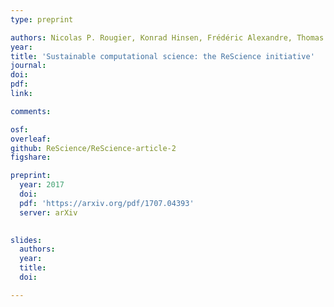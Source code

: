 ```yaml
---
type: preprint

authors: Nicolas P. Rougier, Konrad Hinsen, Frédéric Alexandre, Thomas Arildsen, Lorena Barba, Fabien C. Y. Benureau, C. Titus Brown, Pierre de Buyl, Ozan Caglayan, Andrew P. Davison, Marc André Delsuc, Georgios Detorakis, Alexandra K. Diem, Damien Drix, Pierre Enel, Benoît Girard, <b>Olivia Guest</b>, Matt G. Hall, Rafael Neto Henriques, Xavier Hinaut, Kamil S Jaron, Mehdi Khamassi, Almar Klein, Tiina Manninen, Pietro Marchesi, Dan McGlinn, Christoph Metzner, Owen L. Petchey, Hans Ekkehard Plesser, Timothée Poisot, Karthik Ram, Yoav Ram, Etienne Roesch, Cyrille Rossant, Vahid Rostami, Aaron Shifman, Joseph Stachelek, Marcel Stimberg, Frank Stollmeier, Federico Vaggi, Guillaume Viejo, Julien Vitay, Anya Vostinar, Roman Yurchak, Tiziano Zito
year: 
title: 'Sustainable computational science: the ReScience initiative'
journal: 
doi: 
pdf: 
link: 

comments:

osf: 
overleaf: 
github: ReScience/ReScience-article-2
figshare: 

preprint: 
  year: 2017
  doi: 
  pdf: 'https://arxiv.org/pdf/1707.04393'
  server: arXiv

  
slides:
  authors:  
  year: 
  title: 
  doi: 

---
```

